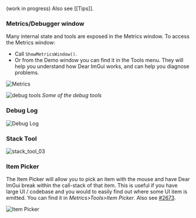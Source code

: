 (work in progress) Also see [[Tips]].

### Metrics/Debugger window

Many internal state and tools are exposed in the Metrics window. To access the Metrics window:
- Call `ShowMetricsWindow()`.
- Or from the Demo window you can find it in the Tools menu.
They will help you understand how Dear ImGui works, and can help you diagnose problems.

![Metrics](https://user-images.githubusercontent.com/8225057/191290900-87c7f347-d459-4192-8894-689c11b44e65.png)

![debug tools](https://user-images.githubusercontent.com/8225057/174845561-ee9ba6ad-9f48-478c-944d-85334aae0af7.png)
_Some of the debug tools_

### Debug Log

![Debug Log](https://user-images.githubusercontent.com/8225057/191291345-9bf5fae2-ff0f-462a-af4c-d85aaaf36318.png)

### Stack Tool

![stack_tool_03](https://user-images.githubusercontent.com/8225057/136235657-a0ea5665-dcd1-423f-9be6-dc3f8ced8f12.png)

### Item Picker

The Item Picker will allow you to pick an item with the mouse and have Dear ImGui break within the call-stack of that item. This is useful if you have large UI / codebase and you would to easily find out where some UI item is emitted. 
You can find it in _Metrics>Tools>Item Picker_. Also see [#2673](https://github.com/ocornut/imgui/issues/2673).

![Item Picker](https://user-images.githubusercontent.com/8225057/61412736-7d2e5b80-a89e-11e9-9bb3-54c097025abe.png)
